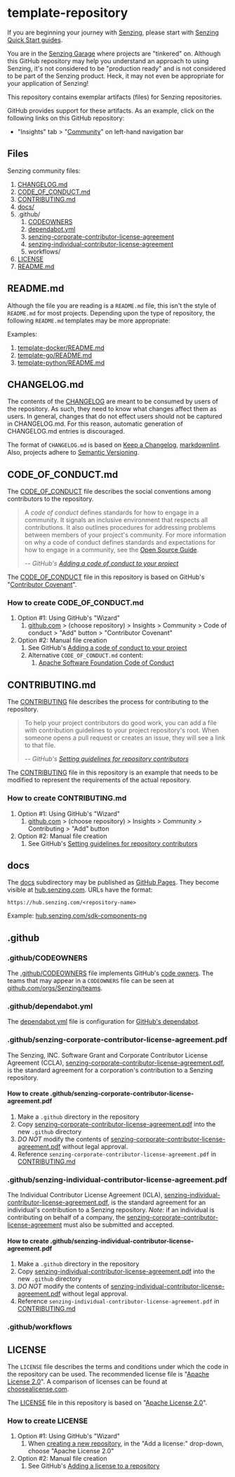 # template-repository

If you are beginning your journey with [Senzing],
please start with [Senzing Quick Start guides].

You are in the [Senzing Garage]
where projects are "tinkered" on.
Although this GitHub repository may help you understand an approach to using Senzing,
it's not considered to be "production ready" and is not considered to be part of the Senzing product.
Heck, it may not even be appropriate for your application of Senzing!

This repository contains exemplar artifacts (files) for Senzing repositories.

GitHub provides support for these artifacts.  As an example, click on the following links on this GitHub repository:

- "Insights" tab > "[Community]" on left-hand navigation bar

## Files

Senzing community files:

1. [CHANGELOG.md]
1. [CODE_OF_CONDUCT.md]
1. [CONTRIBUTING.md]
1. [docs/]
1. .github/
    1. [CODEOWNERS]
    1. [dependabot.yml]
    1. [senzing-corporate-contributor-license-agreement]
    1. [senzing-individual-contributor-license-agreement]
    1. workflows/
1. [LICENSE]
1. [README.md]

## README.md

Although the file you are reading is a `README.md` file, this isn't the style of `README.md` for most projects.
Depending upon the type of repository, the following `README.md` templates may be more appropriate:

Examples:
  1. [template-docker/README.md]
  1. [template-go/README.md]
  1. [template-python/README.md]

## CHANGELOG.md

The contents of the [CHANGELOG]
are meant to be consumed by users of the repository.
As such, they need to know what changes affect them as users.
In general, changes that do not effect users should not be captured in CHANGELOG.md.
For this reason, automatic generation of CHANGELOG.md entries is discouraged.

The format of `CHANGELOG.md` is based on [Keep a Changelog], [markdownlint].
Also, projects adhere to [Semantic Versioning].

## CODE_OF_CONDUCT.md

The [CODE_OF_CONDUCT] file describes the social conventions among contributors to the repository.

> A *code of conduct* defines standards for how to engage in a community. It signals an inclusive environment that respects all contributions. It also outlines procedures for addressing problems between members of your project's community. For more information on why a code of conduct defines standards and expectations for how to engage in a community, see the [Open Source Guide].
>
> -- <cite>GitHub's [Adding a code of conduct to your project]</cite>

The [CODE_OF_CONDUCT] file in this repository is based on GitHub's "[Contributor Covenant]".

### How to create CODE_OF_CONDUCT.md

1. Option #1: Using GitHub's "Wizard"
    1. [github.com] > (choose repository) > Insights > Community > Code of conduct > "Add" button > "Contributor Covenant"
1. Option #2: Manual file creation
    1. See GitHub's [Adding a code of conduct to your project]
    1. Alternative `CODE_OF_CONDUCT.md` content:
        1. [Apache Software Foundation Code of Conduct]

## CONTRIBUTING.md

The
[CONTRIBUTING]
file describes the process for contributing to the repository.

> To help your project contributors do good work, you can add a file with contribution guidelines to your project repository's root. When someone opens a pull request or creates an issue, they will see a link to that file.
>
> -- <cite>GitHub's [Setting guidelines for repository contributors]</cite>

The [CONTRIBUTING] file in this repository is an example that needs to be modified to represent the requirements of the actual repository.

### How to create CONTRIBUTING.md

1. Option #1: Using GitHub's "Wizard"
    1. [github.com] > (choose repository) > Insights > Community > Contributing > "Add" button
1. Option #2: Manual file creation
    1. See GitHub's [Setting guidelines for repository contributors]

## docs

The
[docs] subdirectory may be published as [GitHub Pages].
They become visible at
[hub.senzing.com].
URLs have the format:

```console
https://hub.senzing.com/<repository-name>
```

Example:
[hub.senzing.com/sdk-components-ng]

## .github

### .github/CODEOWNERS

The
[.github/CODEOWNERS] file implements GitHub's [code owners].
The teams that may appear in a `CODEOWNERS` file can be seen at
[github.com/orgs/Senzing/teams].

### .github/dependabot.yml

The
[dependabot.yml] file is configuration for [GitHub's dependabot].

### .github/senzing-corporate-contributor-license-agreement.pdf

The Senzing, INC. Software Grant and Corporate Contributor License Agreement (CCLA),
[senzing-corporate-contributor-license-agreement.pdf],
is the standard agreement for a corporation's contribution to a Senzing repository.

#### How to create .github/senzing-corporate-contributor-license-agreement.pdf

1. Make a `.github` directory in the repository
1. Copy [senzing-corporate-contributor-license-agreement.pdf] into the new `.github` directory
1. *DO NOT* modify the contents of [senzing-corporate-contributor-license-agreement.pdf] without legal approval.
1. Reference `senzing-corporate-contributor-license-agreement.pdf` in [CONTRIBUTING.md]

### .github/senzing-individual-contributor-license-agreement.pdf

The Individual Contributor License Agreement (ICLA),
[senzing-individual-contributor-license-agreement.pdf],
is the standard agreement for an individual's contribution to a Senzing repository.
*Note:* if an individual is contributing on behalf of a company, the
[senzing-corporate-contributor-license-agreement]
must also be submitted and accepted.

#### How to create .github/senzing-individual-contributor-license-agreement.pdf

1. Make a `.github` directory in the repository
1. Copy [senzing-individual-contributor-license-agreement.pdf] into the new `.github` directory
1. *DO NOT* modify the contents of [senzing-individual-contributor-license-agreement.pdf] without legal approval.
1. Reference `senzing-individual-contributor-license-agreement.pdf` in [CONTRIBUTING.md]

### .github/workflows

## LICENSE

The `LICENSE` file describes the terms and conditions under which the code in the repository can be used.
The recommended license file is "[Apache License 2.0]".
A comparison of licenses can be found at [choosealicense.com].

The [LICENSE](LICENSE) file in this repository is based on
"[Apache License 2.0]".

### How to create LICENSE

1. Option #1: Using GitHub's "Wizard"
    1. When [creating a new repository], in the "Add a license:" drop-down, choose "Apache License 2.0"
1. Option #2: Manual file creation
    1. See GitHub's [Adding a license to a repository]

[Adding a code of conduct to your project]: https://help.github.com/articles/adding-a-code-of-conduct-to-your-project/
[Adding a license to a repository]: https://help.github.com/articles/adding-a-license-to-a-repository/
[Apache License 2.0]: https://www.apache.org/licenses/LICENSE-2.0.html
[Apache Software Foundation Code of Conduct]: https://www.apache.org/foundation/policies/conduct.html
[CHANGELOG]: CHANGELOG.md
[CHANGELOG.md]: #changelogmd
[choosealicense.com]: https://choosealicense.com/licenses/
[code owners]: https://docs.github.com/en/repositories/managing-your-repositorys-settings-and-features/customizing-your-repository/about-code-owners
[CODEOWNERS]: #githubcodeowners
[dependabot.yml]: .github/dependabot.yml
[.github/CODEOWNERS]: .github/CODEOWNERS
[CODE_OF_CONDUCT]: CODE_OF_CONDUCT.md
[CODE_OF_CONDUCT.md]: #code_of_conductmd
[Community]: https://github.com/senzing-factory/template-repository/community
[CONTRIBUTING]: CONTRIBUTING.md
[CONTRIBUTING.md]: #contributingmd
[Contributor Covenant]: https://www.contributor-covenant.org/version/1/4/code-of-conduct.html
[creating a new repository]: https://github.com/new
[dependabot.yml]: #githubdependabotyml
[docs]: docs
[docs/]: #docs
[github.com]: https://github.com/
[github.com/orgs/Senzing/teams]: https://github.com/orgs/Senzing/teams
[GitHub's dependabot]: https://docs.github.com/en/code-security/dependabot
[GitHub Pages]: https://pages.github.com/
[hub.senzing.com]: https://hub.senzing.com/
[hub.senzing.com/sdk-components-ng]: https://hub.senzing.com/sdk-components-ng/
[Keep a Changelog]: https://keepachangelog.com/en/1.0.0/
[LICENSE]: #license
[markdownlint]: https://dlaa.me/markdownlint/
[Open Source Guide]: https://opensource.guide/code-of-conduct/
[README.md]: #readmemd
[Semantic Versioning]: https://semver.org/spec/v2.0.0.html
[Senzing]: https://senzing.com/
[senzing-corporate-contributor-license-agreement]: #githubsenzing-corporate-contributor-license-agreementpdf
[senzing-corporate-contributor-license-agreement.pdf]: .github/senzing-corporate-contributor-license-agreement.pdf
[Senzing Garage]: https://github.com/senzing-garage
[senzing-individual-contributor-license-agreement]: #githubsenzing-individual-contributor-license-agreementpdf
[senzing-individual-contributor-license-agreement.pdf]: .github/senzing-individual-contributor-license-agreement.pdf
[Senzing Quick Start guides]: https://docs.senzing.com/quickstart/
[Setting guidelines for repository contributors]: https://help.github.com/articles/setting-guidelines-for-repository-contributors/
[template-docker/README.md]: https://github.com/senzing-garage/template-docker/blob/main/README.md
[template-go/README.md]: https://github.com/senzing-garage/template-go/blob/main/README.md
[template-python/README.md]: https://github.com/senzing-garage/template-python/blob/main/README.md
